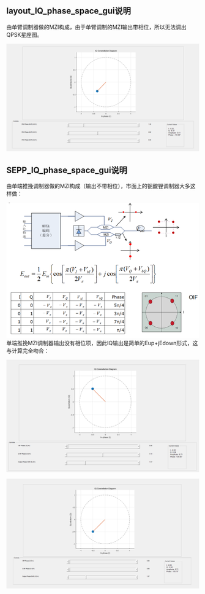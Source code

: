 ## layout_IQ_phase_space_gui说明
由单臂调制器做的MZI构成，由于单臂调制的MZI输出带相位，所以无法调出QPSK星座图。

![alt text](layout_IQ_phase_space_gui.jpg)


## SEPP_IQ_phase_space_gui说明
由单端推挽调制器做的MZI构成（输出不带相位），市面上的铌酸锂调制器大多这样做：

![alt text](IQ_structure.jpg)
单端推挽MZI调制器输出没有相位项，因此IQ输出是简单的Eup+jEdown形式，这与计算完全吻合：

![alt text](IQ_QPSK1.jpg)

![alt text](IQ_QPSK2.jpg)